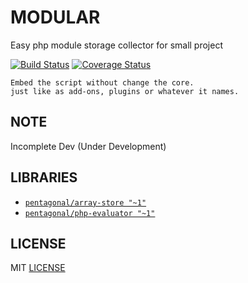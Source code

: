 # MODULAR

Easy php module storage collector for small project

[![Build Status](https://travis-ci.org/pentagonal/Modular.svg?branch=master)](https://travis-ci.org/pentagonal/Modular?branch=master)
[![Coverage Status](https://coveralls.io/repos/github/pentagonal/Modular/badge.svg?branch=master)](https://coveralls.io/github/pentagonal/Modular?branch=master)


```
Embed the script without change the core.
just like as add-ons, plugins or whatever it names.
```

## NOTE

Incomplete Dev (Under Development)

## LIBRARIES

- [`pentagonal/array-store "~1"`](https://github.com/pentagonal/ArrayStore)
- [`pentagonal/php-evaluator "~1"`](https://github.com/pentagonal/PhpEvaluator)

## LICENSE

MIT [LICENSE](LICENSE)
